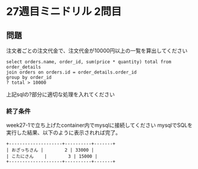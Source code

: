 # 27週目ミニドリル 2問目

## 問題

注文者ごとの注文代金で、注文代金が10000円以上の一覧を算出してください

```
select orders.name, order_id, sum(price * quantity) total from order_details 
join orders on orders.id = order_details.order_id
group by order_id
? total > 10000
```
上記sqlの?部分に適切な処理を入れてください

### 終了条件
week27-1で立ち上げたcontainer内でmysqlに接続してください
mysqlでSQLを実行した結果、以下のように表示されれば完了。

```
+--------------------+----------+-------+
| おざっちさん |        2 | 33000 |
| こたにさん    |        3 | 15000 |
+--------------------+----------+-------+
```

